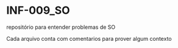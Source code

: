 # INF-009_SO
repositório para entender problemas de SO

Cada arquivo conta com comentarios para prover algum contexto
